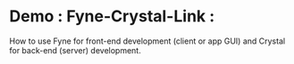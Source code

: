 # Demo : Fyne-Crystal-Link : 
How to use Fyne for front-end development (client or app GUI) and Crystal for back-end (server) development.
